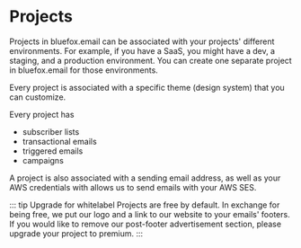 # Projects

Projects in bluefox.email can be associated with your projects' different environments. For example, if you have a SaaS, you might have a dev, a staging, and a production environment. You can create one separate project in bluefox.email for those environments.

Every project is associated with a specific theme (design system) that you can customize.

Every project has
 - subscriber lists
 - transactional emails
 - triggered emails
 - campaigns

A project is also associated with a sending email address, as well as your AWS credentials with allows us to send emails with your AWS SES.

::: tip Upgrade for whitelabel
Projects are free by default. In exchange for being free, we put our logo and a link to our website to your emails' footers. If you would like to remove our post-footer advertisement section, please upgrade your project to premium.
:::
